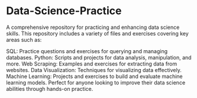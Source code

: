 # Data-Science-Practice
A comprehensive repository for practicing and enhancing data science skills. This repository includes a variety of files and exercises covering key areas such as:

SQL: Practice questions and exercises for querying and managing databases.
Python: Scripts and projects for data analysis, manipulation, and more.
Web Scraping: Examples and exercises for extracting data from websites.
Data Visualization: Techniques for visualizing data effectively.
Machine Learning: Projects and exercises to build and evaluate machine learning models.
Perfect for anyone looking to improve their data science abilities through hands-on practice.
